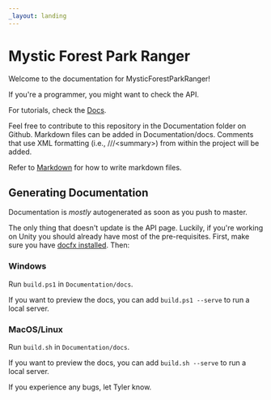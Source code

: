 ```yaml
---
_layout: landing
---
```


# Mystic Forest Park Ranger
Welcome to the documentation for MysticForestParkRanger!

If you're a programmer, you might want to check the API.

For tutorials, check the [Docs](docs/introduction.md).

Feel free to contribute to this repository in the Documentation folder on Github. Markdown files can be added in Documentation/docs. Comments that use XML formatting (i.e., ///&lt;summary&gt;) from within the project will be added.

Refer to [Markdown](http://daringfireball.net/projects/markdown/) for how to write markdown files.

## Generating Documentation
Documentation is *mostly* autogenerated as soon as you push to master.

The only thing that doesn't update is the API page. Luckily, if you're working on Unity you should already have most of the pre-requisites. First, make sure you have [docfx installed](https://github.com/dotnet/docfx?tab=readme-ov-file#getting-started). Then:

### Windows
Run `build.ps1` in `Documentation/docs`.

If you want to preview the docs, you can add `build.ps1 --serve` to run a local server. 

### MacOS/Linux
Run `build.sh` in `Documentation/docs`.

If you want to preview the docs, you can add `build.sh --serve`  to run a local server.

If you experience any bugs, let Tyler know.
